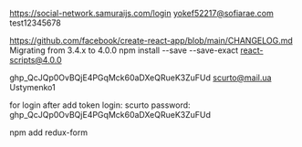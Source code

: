 https://social-network.samuraijs.com/login
yokef52217@sofiarae.com
test12345678

https://github.com/facebook/create-react-app/blob/main/CHANGELOG.md
Migrating from 3.4.x to 4.0.0
npm install --save --save-exact react-scripts@4.0.0

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
scurto@mail.ua
Ustymenko1

for login after add token
login: scurto
password: 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

npm add redux-form
